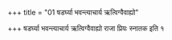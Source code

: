 +++
title = "01 षडर्घ्या भवन्त्याचार्य ऋत्विग्वैवाह्यो"

+++
षडर्घ्या भवन्त्याचार्य ऋत्विग्वैवाह्यो राजा प्रियः स्नातक इति १